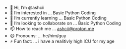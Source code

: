 - 👋 Hi, I’m @ashcii
- 👀 I’m interested in ... Basic Python Coding 
- 🌱 I’m currently learning ... Basic Python Coding
- 💞️ I’m looking to collaborate on ... Basic Python Coding
- 📫 How to reach me ... ashcii@proton.me
- 😄 Pronouns: ... he/him/guy
- ⚡ Fun fact: ... i have a realitivly high ICU for my age

<!---
ashcii/ashcii is a ✨ special ✨ repository because its `README.md` (this file) appears on your GitHub profile.
You can click the Preview link to take a look at your changes.
--->

